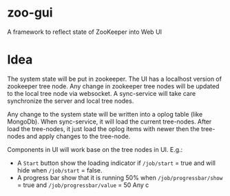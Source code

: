 # zoo-gui

A framework to reflect state of ZooKeeper into Web UI

# Idea

The system state will be put in zookeeper. The UI has a localhost version of zookeeper tree node. Any change in zookeeper tree nodes will be updated to the local tree node via websocket. A sync-service will take care synchronize the server and local tree nodes.

Any change to the system state will be written into a oplog table (like MongoDb). When sync-service, it will load the current tree-nodes. After load the tree-nodes, it just load the oplog items with newer then the tree-nodes and apply changes to the tree-node.

Components in UI will work base on the tree nodes in UI. E.g.:
* A `Start` button show the loading indicator if `/job/start` = true and will hide when `/job/start` = false.
* A progress bar show that it is running 50% when `/job/progressbar/show` = true and `/job/progressbar/value` = 50 Any c
